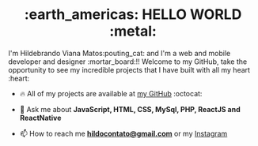 <h1 align="center">:earth_americas: HELLO WORLD :metal:</h1>
I'm Hildebrando Viana Matos:pouting_cat: and I'm a web and mobile developer and designer :mortar_board:!! 
Welcome to my GitHub, take the opportunity to see my incredible projects that I have built with all my heart :heart:

- :fire: All of my projects are available at [my GitHub](https://github.com/Hildebrando-Viana-Matos?tab=repositories)  :octocat:

- 💬 Ask me about **JavaScript, HTML, CSS, MySql, PHP, ReactJS and ReactNative**

- 📫 How to reach me **hildocontato@gmail.com** or my [Instagram](https://instagram.com/hildovm/)
